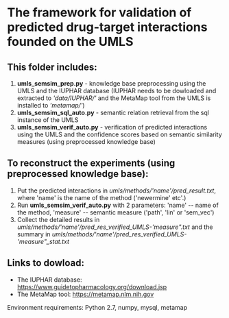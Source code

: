 # The framework for validation of predicted drug-target interactions founded on the UMLS

## This folder includes:
1) **umls_semsim_prep.py** - knowledge base preprocessing using the UMLS and the IUPHAR database (IUPHAR needs to be dowloaded and extracted to *'data/IUPHAR/'* and the MetaMap tool from the UMLS is installed to *'metamap/'*)
2) **umls_semsim_sql_auto.py** - semantic relation retrieval from the sql instance of the UMLS
3) **umls_semsim_verif_auto.py** - verification of predicted interactions using the UMLS and the confidence scores based on semantic similarity measures (using preprocessed knowledge base)

## To reconstruct the experiments (using preprocessed knowledge base):
1) Put the predicted interactions in *umls/methods/'name'/pred_result.txt*, where 'name' is the name of the method ('newermine' etc'.)
2) Run **umls_semsim_verif_auto.py** with 2 parameters: 'name' -- name of the method, 'measure' -- semantic measure ('path', 'lin' or 'sem_vec')
3) Collect the detailed results in *umls/methods/'name'/pred_res_verified_UMLS-'measure".txt* and the summary in *umls/methods/'name'/pred_res_verified_UMLS-'measure"_stat.txt*

## Links to dowload:
- The IUPHAR database: https://www.guidetopharmacology.org/download.jsp
- The MetaMap tool: https://metamap.nlm.nih.gov

Environment requirements: Python 2.7, numpy, mysql, metamap
